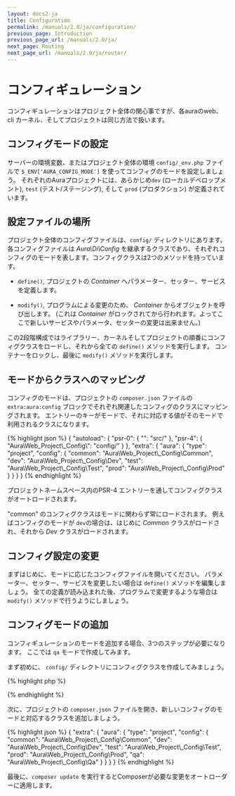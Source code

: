 ```yaml
---
layout: docs2-ja
title: Configuration
permalink: /manuals/2.0/ja/configuration/
previous_page: Introduction
previous_page_url: /manuals/2.0/ja/
next_page: Routing
next_page_url: /manuals/2.0/ja/router/
---
```


# コンフィギュレーション

コンフィギュレーションはプロジェクト全体の関心事ですが、各auraのweb、 cli カーネル、そしてプロジェクトは同じ方法で扱います。

## コンフィグモードの設定

サーバーの環境変数、またはプロジェクト全体の環境 `config/_env.php` ファイルで 
`$_ENV['AURA_CONFIG_MODE']` を使ってコンフィグのモードを設定しましょう。
それぞれのAuraプロジェクトには、あらかじめ`dev` (ローカルデベロップメント), `test` (テスト/ステージング), そして `prod` (プロダクション) が定義されています。

## 設定ファイルの場所

プロジェクト全体のコンフィグファイルは、`config/` ディレクトリにあります。各コンフィグファイルは _Aura\\Di\\Config_ を継承するクラスであり、それぞれコンフィグのモードを表します。コンフィグクラスは2つのメソッドを持っています。

- `define()`, プロジェクトの _Container_ へパラメーター、セッター、サービスを定義します。

- `modify()`, プログラムによる変更のため、 _Container_ からオブジェクトを呼び出します。 (これは _Container_ がロックされてから行われます。よってここで新しいサービスやパラメータ、セッターの変更は出来ません。)

この2段階構成ではライブラリー、カーネルそしてプロジェクトの順番にコンフィグクラスをロードし、それから全ての `define()` メソッドを実行します。
コンテナーをロックし、最後に `modify()` メソッドを実行します。

## モードからクラスへのマッピング

コンフィグのモードは、プロジェクトの `composer.json` ファイルの `extra:aura:config` ブロックでそれぞれ関連したコンフィグのクラスにマッピングされます。
エントリーのキーがモードで、それに対応する値がそのモードで利用されるクラスになります。

{% highlight json %}
{
    "autoload": {
        "psr-0": {
            "": "src/"
        },
        "psr-4": {
            "Aura\\Web_Project\\_Config\\": "config/"
        }
    },
    "extra": {
        "aura": {
            "type": "project",
            "config": {
                "common": "Aura\\Web_Project\\_Config\\Common",
                "dev": "Aura\\Web_Project\\_Config\\Dev",
                "test": "Aura\\Web_Project\\_Config\\Test",
                "prod": "Aura\\Web_Project\\_Config\\Prod"
            }
        }
    }
}
{% endhighlight %}

プロジェクトネームスペース内のPSR-4 エントリーを通してコンフィグクラスがオートロードされます。

 "common" のコンフィグクラスはモードに関わらず常にロードされます。 
例えばコンフィグのモードが `dev`の場合は、はじめに _Common_ クラスがロードされ、それから
 _Dev_ クラスがロードされます。


## コンフィグ設定の変更

まずはじめに、モードに応じたコンフィグファイルを開いてください。
パラメーター、セッター、サービスを変更したい場合は `define()` メソッドを編集しましょう。
全ての定義が読み込まれた後、プログラムで変更するような場合は `modify()` メソッドで行うようにしましょう。

## コンフィグモードの追加

コンフィギュレーションのモードを追加する場合、3つのステップが必要になります。
ここでは `qa` モードで作成してみます。

まず初めに、 `config/` ディレクトリにコンフィグクラスを作成してみましょう。

{% highlight php %}
<?php
namespace Aura\Web_Project\_Config;

use Aura\Di\Config;
use Aura\Di\Container;

class Qa extends Config
{
    public function define(Container $di)
    {
        // パラメーター、セッター、サービスをここに定義します。
    }

    public function modify(Container $di)
    {
        // 定義したサービスを変更する場合はここに定義します。
    }
}
?>
{% endhighlight %}

次に、プロジェクトの `composer.json` ファイルを開き、新しいコンフィグのモードと対応するクラスを追加しましょう。

{% highlight json %}
{
    "extra": {
        "aura": {
            "type": "project",
            "config": {
                "common": "Aura\\Web_Project\\_Config\\Common",
                "dev": "Aura\\Web_Project\\_Config\\Dev",
                "test": "Aura\\Web_Project\\_Config\\Test",
                "prod": "Aura\\Web_Project\\_Config\\Prod",
                "qa": "Aura\\Web_Project\\_Config\\Qa"
            }
        }
    }
}
{% endhighlight %}

最後に、`composer update` を実行するとComposerが必要な変更をオートローダーに適用します。

